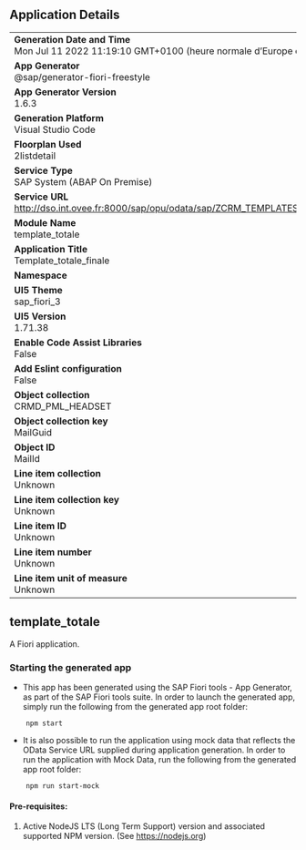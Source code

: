 ## Application Details
|               |
| ------------- |
|**Generation Date and Time**<br>Mon Jul 11 2022 11:19:10 GMT+0100 (heure normale d’Europe centrale)|
|**App Generator**<br>@sap/generator-fiori-freestyle|
|**App Generator Version**<br>1.6.3|
|**Generation Platform**<br>Visual Studio Code|
|**Floorplan Used**<br>2listdetail|
|**Service Type**<br>SAP System (ABAP On Premise)|
|**Service URL**<br>http://dso.int.ovee.fr:8000/sap/opu/odata/sap/ZCRM_TEMPLATES_TOTALE_SRV
|**Module Name**<br>template_totale|
|**Application Title**<br>Template_totale_finale|
|**Namespace**<br>|
|**UI5 Theme**<br>sap_fiori_3|
|**UI5 Version**<br>1.71.38|
|**Enable Code Assist Libraries**<br>False|
|**Add Eslint configuration**<br>False|
|**Object collection**<br>CRMD_PML_HEADSET|
|**Object collection key**<br>MailGuid|
|**Object ID**<br>MailId|
|**Line item collection**<br>Unknown|
|**Line item collection key**<br>Unknown|
|**Line item ID**<br>Unknown|
|**Line item number**<br>Unknown|
|**Line item unit of measure**<br>Unknown|

## template_totale

A Fiori application.

### Starting the generated app

-   This app has been generated using the SAP Fiori tools - App Generator, as part of the SAP Fiori tools suite.  In order to launch the generated app, simply run the following from the generated app root folder:

```
    npm start
```

- It is also possible to run the application using mock data that reflects the OData Service URL supplied during application generation.  In order to run the application with Mock Data, run the following from the generated app root folder:

```
    npm run start-mock
```

#### Pre-requisites:

1. Active NodeJS LTS (Long Term Support) version and associated supported NPM version.  (See https://nodejs.org)


